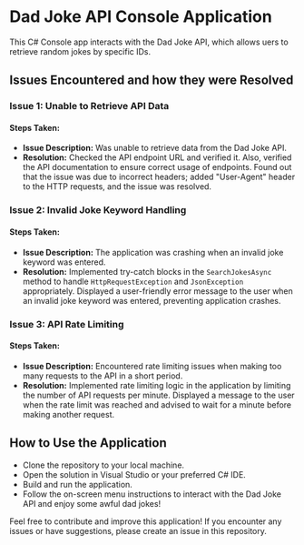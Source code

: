 # Dad Joke API Console Application

This C# Console app interacts with the Dad Joke API, which allows uers to retrieve random jokes by specific IDs.

## Issues Encountered and how they were Resolved

### Issue 1: Unable to Retrieve API Data

#### Steps Taken:
- **Issue Description:** Was unable to retrieve data from the Dad Joke API.
- **Resolution:** Checked the API endpoint URL and verified it. Also, verified the API documentation to ensure correct usage of endpoints. 
                  Found out that the issue was due to incorrect headers; added "User-Agent" header to the HTTP requests, and the issue was resolved.

### Issue 2: Invalid Joke Keyword Handling

#### Steps Taken:
- **Issue Description:** The application was crashing when an invalid joke keyword was entered.
- **Resolution:** Implemented try-catch blocks in the `SearchJokesAsync` method to handle `HttpRequestException` and `JsonException` appropriately.
                  Displayed a user-friendly error message to the user when an invalid joke keyword was entered, preventing application crashes.

### Issue 3: API Rate Limiting

#### Steps Taken:
- **Issue Description:** Encountered rate limiting issues when making too many requests to the API in a short period.
- **Resolution:** Implemented rate limiting logic in the application by limiting the number of API requests per minute.
                  Displayed a message to the user when the rate limit was reached and advised to wait for a minute before making another request.

## How to Use the Application

- Clone the repository to your local machine.
- Open the solution in Visual Studio or your preferred C# IDE.
- Build and run the application.
- Follow the on-screen menu instructions to interact with the Dad Joke API and enjoy some awful dad jokes!

Feel free to contribute and improve this application! If you encounter any issues or have suggestions, please create an issue in this repository.
